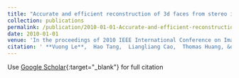 ```yaml
---
title: "Accurate and efficient reconstruction of 3d faces from stereo images"
collection: publications
permalink: /publication/2010-01-01-Accurate-and-efficient-reconstruction-of-3d-faces-from-stereo-images
date: 2010-01-01
venue: 'In the proceedings of 2010 IEEE International Conference on Image Processing'
citation: ' **Vuong Le**,  Hao Tang,  Liangliang Cao,  Thomas Huang, &quot;Accurate and efficient reconstruction of 3d faces from stereo images.&quot; In the proceedings of 2010 IEEE International Conference on Image Processing, 2010.'
---
```

Use [Google Scholar](https://scholar.google.com/scholar?q=Accurate+and+efficient+reconstruction+of+3d+faces+from+stereo+images){:target="_blank"} for full citation